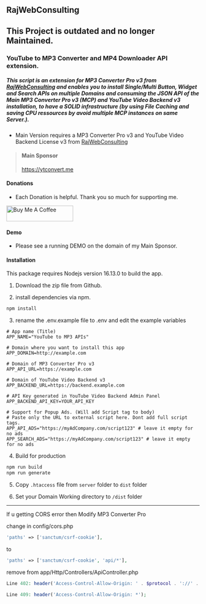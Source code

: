 ## RajWebConsulting

## This Project is outdated and no longer Maintained.

### YouTube to MP3 Converter and MP4 Downloader API extension.

##### This script is an extension for MP3 Converter Pro v3 from [RajWebConsulting](https://shop.rajwebconsulting.com/store/converter-scripts) and enables you to install Single/Multi Button, Widget and Search APIs on multiple Domains and consuming the JSON API of the Main MP3 Converter Pro v3 (MCP) and YouTube Video Backend v3 installation, to have a SOLID infrastructure (by using File Caching and saving CPU ressources by avoid multiple MCP instances on same Server.).

- Main Version requires a MP3 Converter Pro v3 and YouTube Video Backend License v3 from [RajWebConsulting](https://shop.rajwebconsulting.com/store/converter-scripts)

> #### Main Sponsor
> https://ytconvert.me


#### Donations

- Each Donation is helpful. Thank you so much for supporting me.

<a href="https://www.buymeacoffee.com/andre.h1984" target="_blank"><img src="https://cdn.buymeacoffee.com/buttons/default-yellow.png" alt="Buy Me A Coffee" height="41" width="174"></a>

#### Demo
- Please see a running DEMO on the domain of my Main Sponsor.


#### Installation
This package requires Nodejs version 16.13.0 to build the app.

1. Download the zip file from Github.

2. install dependencies via npm.

```bash
npm install
```

3. rename the .env.example file to .env and edit the example variables
```env
# App name (Title)
APP_NAME="YouTube to MP3 APIs"

# Domain where you want to install this app
APP_DOMAIN=http://example.com

# Domain of MP3 Converter Pro v3
APP_API_URL=https://example.com

# Domain of YouTube Video Backend v3
APP_BACKEND_URL=https://backend.example.com

# API Key generated in YouTube Video Backend Admin Panel
APP_BACKEND_API_KEY=YOUR_API_KEY

# Support for Popup Ads. (Will add Script tag to body)
# Paste only the URL to external script here. Dont add full script tags.
APP_API_ADS="https://myAdCompany.com/script123" # leave it empty for no ads
APP_SEARCH_ADS="https://myAdCompany.com/script123" # leave it empty for no ads
``` 

4. Build for production
```bash
npm run build
npm run generate
```

5. Copy `.htaccess` file from `server` folder to `dist` folder

6. Set your Domain Working directory to `/dist` folder

---

If u getting CORS error then Modify MP3 Converter Pro

change in config/cors.php
```php
'paths' => ['sanctum/csrf-cookie'],
```

to

```php
'paths' => ['sanctum/csrf-cookie', 'api/*'],
```

remove from  app/Http/Controllers/ApiController.php

```php
Line 402: header('Access-Control-Allow-Origin: ' . $protocol . '://' . $referer);

Line 409: header('Access-Control-Allow-Origin: *');
```
